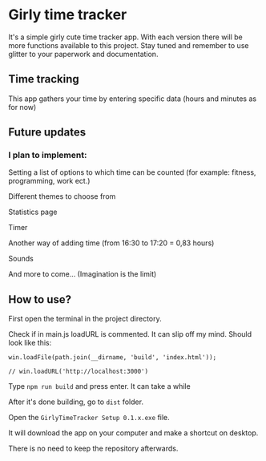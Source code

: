 # Girly time tracker
It's a simple girly cute time tracker app. With each version there will be more functions available to this project. Stay tuned and remember to use glitter to your paperwork and documentation.

## Time tracking
This app gathers your time by entering specific data (hours and minutes as for now)

## Future updates
### I plan to implement:

Setting a list of options to which time can be counted (for example: fitness, programming, work ect.)

Different themes to choose from

Statistics page

Timer

Another way of adding time (from 16:30 to 17:20 = 0,83 hours)

Sounds

And more to come... (Imagination is the limit)


## How to use?
First open the terminal in the project directory.

Check if in main.js loadURL is commented. It can slip off my mind. Should look like this: 

`win.loadFile(path.join(__dirname, 'build', 'index.html'));`

`// win.loadURL('http://localhost:3000')`

Type `npm run build` and press enter. It can take a while

After it's done building, go to `dist` folder.

Open the `GirlyTimeTracker Setup 0.1.x.exe` file. 

It will download the app on your computer and make a shortcut on desktop. 

There is no need to keep the repository afterwards.